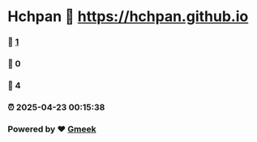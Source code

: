 # Hchpan :link: https://hchpan.github.io 
### :page_facing_up: [1](https://hchpan.github.io/tag.html) 
### :speech_balloon: 0 
### :hibiscus: 4 
### :alarm_clock: 2025-04-23 00:15:38 
### Powered by :heart: [Gmeek](https://github.com/Meekdai/Gmeek)
